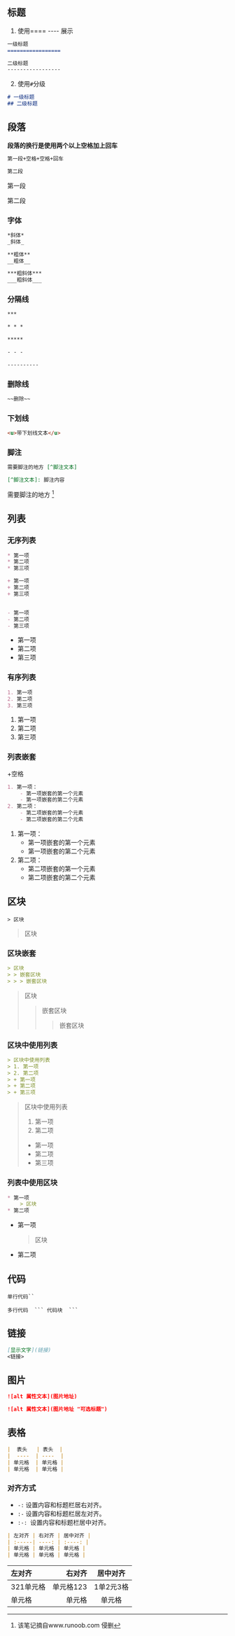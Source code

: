 ## 标题
1. 使用==== ---- 展示
```md
一级标题
=================

二级标题
-----------------
```
2. 使用`#`分级
```md
# 一级标题
## 二级标题
```

## 段落
**段落的换行是使用两个以上空格加上回车**
```md
第一段+空格+空格+回车  

第二段
```
第一段  

第二段

### 字体
```md
*斜体*
_斜体_

**粗体**
__粗体__

***粗斜体***
___粗斜体___
```

### 分隔线
```md
***

* * *

*****

- - -

----------
```

### 删除线
```md
~~删除~~
```

### 下划线
```md
<u>带下划线文本</u>
```

### 脚注
```md
需要脚注的地方 [^脚注文本]

[^脚注文本]: 脚注内容
```
需要脚注的地方 [^脚注文本]

[^脚注文本]: 该笔记摘自www.runoob.com 侵删

## 列表
### 无序列表
```md
* 第一项
* 第二项
* 第三项

+ 第一项
+ 第二项
+ 第三项


- 第一项
- 第二项
- 第三项
```
* 第一项
* 第二项
* 第三项

### 有序列表
```md
1. 第一项
2. 第二项
3. 第三项
```
1. 第一项
2. 第二项
3. 第三项

### 列表嵌套
+空格
```md
1. 第一项：
    - 第一项嵌套的第一个元素
    - 第一项嵌套的第二个元素
2. 第二项：
    - 第二项嵌套的第一个元素
    - 第二项嵌套的第二个元素
```
1. 第一项：
    - 第一项嵌套的第一个元素
    - 第一项嵌套的第二个元素
2. 第二项：
    - 第二项嵌套的第一个元素
    - 第二项嵌套的第二个元素

## 区块
`> 区块`
> 区块
### 区块嵌套
```md
> 区块
> > 嵌套区块
> > > 嵌套区块
```
> 区块
> > 嵌套区块
> > > 嵌套区块

### 区块中使用列表
```md
> 区块中使用列表
> 1. 第一项
> 2. 第二项
> + 第一项
> + 第二项
> + 第三项
```
> 区块中使用列表
> 1. 第一项
> 2. 第二项
> + 第一项
> + 第二项
> + 第三项

### 列表中使用区块
```md
* 第一项
    > 区块
* 第二项
```
* 第一项
    > 区块
* 第二项

## 代码
```
单行代码``

多行代码  ``` 代码块  ```

```

## 链接
```md
[显示文字](链接)
<链接>
```

## 图片
```md
![alt 属性文本](图片地址)

![alt 属性文本](图片地址 "可选标题")
```

## 表格

```md
|  表头   | 表头  |
|  ----  | ----  |
| 单元格  | 单元格 |
| 单元格  | 单元格 |
```
### 对齐方式
- `-:` 设置内容和标题栏居右对齐。
- `:-` 设置内容和标题栏居左对齐。
- `:-: `设置内容和标题栏居中对齐。
```md
| 左对齐 | 右对齐 | 居中对齐 |
| :-----| ----: | :----: |
| 单元格 | 单元格 | 单元格 |
| 单元格 | 单元格 | 单元格 |
```
| 左对齐 | 右对齐 | 居中对齐 |
| :-----| ----: | :----: |
| 321单元格 | 单元格123 | 1单2元3格 |
| 单元格 | 单元格 | 单元格 |